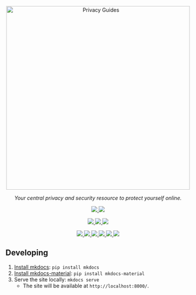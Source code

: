 <div align="center">
  <a href="https://privacyguides.org">
    <img src="/assets/img/layout/privacy-guides-logo.svg" width="500px" alt="Privacy Guides" />
  </a>

  <p><em>Your central privacy and security resource to protect yourself online.</em></p>

  <p><a href="https://www.privacyguides.org">
    <img src="https://img.shields.io/uptimerobot/status/m786935055-1117e0819f5c23c651d46a17?label=website%20status">
  </a>
  <a href="https://opencollective.com/privacyguides">
    <img src="https://img.shields.io/opencollective/all/privacyguides">
  </a></p>

  <p><a href="https://www.reddit.com/r/PrivacyGuides/">
    <img src="https://img.shields.io/reddit/subreddit-subscribers/PrivacyGuides?label=Subscribe%20to%20r%2FPrivacyGuides&style=social">
  </a>
  <a href="https://twitter.com/privacy_guides">
    <img src="https://img.shields.io/twitter/follow/privacy_guides?style=social">
  </a>
  <a href="https://github.com/privacyguides/privacyguides.org/stargazers">
    <img src="https://img.shields.io/github/stars/privacyguides?style=social">
  </a></p>

  <p><a href="https://app.netlify.com/sites/privacyguides/deploys">
    <img src="https://img.shields.io/netlify/f40bcb64-a6ed-4650-9ca6-7d3ac293d2be">
  </a>
  <a href="https://github.com/privacyguides/privacyguides.org/issues">
    <img src="https://img.shields.io/github/issues-raw/privacyguides/privacyguides.org">
  </a>
  <a href="https://github.com/privacyguides/privacyguides.org/issues?q=is%3Aissue+is%3Aclosed">
    <img src="https://img.shields.io/github/issues-closed-raw/privacyguides/privacyguides.org">
  </a>
  <a href="https://github.com/privacyguides/privacyguides.org/pulls">
    <img src="https://img.shields.io/github/issues-pr-raw/privacyguides/privacyguides.org">
  </a>
  <a href="https://github.com/privacyguides/privacyguides.org/pulls?q=is%3Apr+is%3Aclosed">
    <img src="https://img.shields.io/github/issues-pr-closed-raw/privacyguides/privacyguides.org">
  </a>
  <a href="https://github.com/privacytools/privacytools.io/issues">
    <img src="https://img.shields.io/github/issues/privacytools/privacytools.io?color=black&label=upstream%20issues">
  </a></p>
</div>

## Developing

1. [Install mkdocs](https://www.mkdocs.org/user-guide/installation/): `pip install mkdocs`
2. [Install mkdocs-material](https://squidfunk.github.io/mkdocs-material/getting-started/): `pip install mkdocs-material`
3. Serve the site locally: `mkdocs serve`
    - The site will be available at `http://localhost:8000/`.
